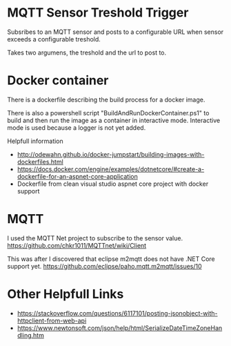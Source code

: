 # MQTT Sensor Treshold Trigger

Subsribes to an MQTT sensor and posts to a configurable URL when sensor exceeds a configurable treshold.

Takes two argumens, the treshold and the url to post to.

# Docker container

There is a dockerfile describing the build process for a docker image.

There is also a powershell script "BuildAndRunDockerContainer.ps1" to build and then run the image as a container in interactive mode. Interactive mode is used because a logger is not yet added.

Helpfull information
- http://odewahn.github.io/docker-jumpstart/building-images-with-dockerfiles.html
- https://docs.docker.com/engine/examples/dotnetcore/#create-a-dockerfile-for-an-aspnet-core-application
- Dockerfile from clean visual studio aspnet core project with docker support

# MQTT

I used the MQTT Net project to subscribe to the sensor value.
https://github.com/chkr1011/MQTTnet/wiki/Client

This was after I discovered that eclipse m2mqtt does not have .NET Core support yet.
https://github.com/eclipse/paho.mqtt.m2mqtt/issues/10

# Other Helpfull Links
- https://stackoverflow.com/questions/6117101/posting-jsonobject-with-httpclient-from-web-api
- https://www.newtonsoft.com/json/help/html/SerializeDateTimeZoneHandling.htm

